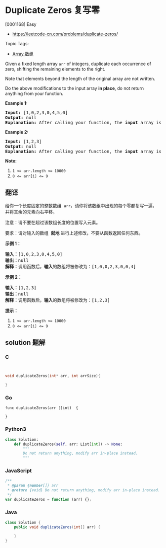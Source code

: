 # Duplicate Zeros 复写零

[0001168] Easy

- https://leetcode-cn.com/problems/duplicate-zeros/

Topic Tags:

- [Array 数组](https://leetcode-cn.com/tag/array/)

Given a fixed length array `arr` of integers, duplicate each occurrence of zero, shifting the remaining elements to the right.

Note that elements beyond the length of the original array are not written.

Do the above modifications to the input array **in place**, do not return anything from your function.

**Example 1:**

<pre><strong>Input: </strong><span id="example-input-1-1">[1,0,2,3,0,4,5,0]</span>
<strong>Output: </strong>null
<strong>Explanation: </strong>After calling your function, the <strong>input</strong> array is modified to: <span id="example-output-1">[1,0,0,2,3,0,0,4]</span>
</pre>

**Example 2:**

<pre><strong>Input: </strong><span id="example-input-2-1">[1,2,3]</span>
<strong>Output: </strong>null
<strong>Explanation: </strong>After calling your function, the <strong>input</strong> array is modified to: <span id="example-output-2">[1,2,3]</span>
</pre>

**Note:**

1.  `1 <= arr.length <= 10000`
2.  `0 <= arr[i] <= 9`

## 翻译

给你一个长度固定的整数数组  `arr`，请你将该数组中出现的每个零都复写一遍，并将其余的元素向右平移。

注意：请不要在超过该数组长度的位置写入元素。

要求：请对输入的数组  **就地** 进行上述修改，不要从函数返回任何东西。

**示例 1：**

<pre><strong>输入：</strong>[1,0,2,3,0,4,5,0]
<strong>输出：</strong>null
<strong>解释：</strong>调用函数后，<strong>输入</strong>的数组将被修改为：[1,0,0,2,3,0,0,4]
</pre>

**示例 2：**

<pre><strong>输入：</strong>[1,2,3]
<strong>输出：</strong>null
<strong>解释：</strong>调用函数后，<strong>输入</strong>的数组将被修改为：[1,2,3]
</pre>

**提示：**

1.  `1 <= arr.length <= 10000`
2.  `0 <= arr[i] <= 9`

## solution 题解

### C

```c


void duplicateZeros(int* arr, int arrSize){

}
```

### Go

```golang
func duplicateZeros(arr []int)  {

}
```

### Python3

```python
class Solution:
    def duplicateZeros(self, arr: List[int]) -> None:
        """
        Do not return anything, modify arr in-place instead.
        """
```

### JavaScript

```javascript
/**
 * @param {number[]} arr
 * @return {void} Do not return anything, modify arr in-place instead.
 */
var duplicateZeros = function (arr) {};
```

### Java

```java
class Solution {
    public void duplicateZeros(int[] arr) {

    }
}
```
